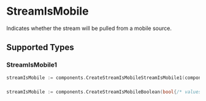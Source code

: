 # StreamIsMobile

Indicates whether the stream will be pulled from a mobile source.


## Supported Types

### StreamIsMobile1

```go
streamIsMobile := components.CreateStreamIsMobileStreamIsMobile1(components.StreamIsMobile1{/* values here */})
```

### 

```go
streamIsMobile := components.CreateStreamIsMobileBoolean(bool{/* values here */})
```

